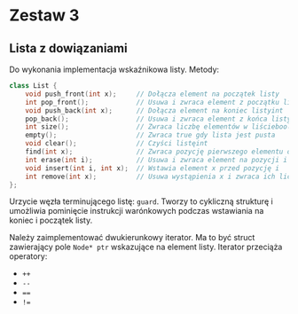 # Zestaw 3

## Lista z dowiązaniami

Do wykonania implementacja wskaźnikowa listy. Metody:

```C++
class List {
    void push_front(int x);     // Dołącza element na początek listy
    int pop_front();            // Usuwa i zwraca element z początku listy
    void push_back(int x);      // Dołącza element na koniec listyint 
    pop_back();                 // Usuwa i zwraca element z końca listy
    int size();                 // Zwraca liczbę elementów w liściebool 
    empty();                    // Zwraca true gdy lista jest pusta
    void clear();               // Czyści listęint 
    find(int x);                // Zwraca pozycję pierwszego elementu o wartości x
    int erase(int i);           // Usuwa i zwraca element na pozycji i
    void insert(int i, int x);  // Wstawia element x przed pozycję i
    int remove(int x);          // Usuwa wystąpienia x i zwraca ich liczbę
};
```

Urzycie węzła terminującego listę: `guard`. Tworzy to cykliczną strukturę i umożliwia pominięcie instrukcji warónkowych podczas wstawiania na koniec i początek listy.

Należy zaimplementować dwukierunkowy iterator. Ma to być struct zawierający pole `Node* ptr` wskazujące na element listy. Iterator przeciąża operatory:
- `++`
- `--`
- `==`
- `!=`
